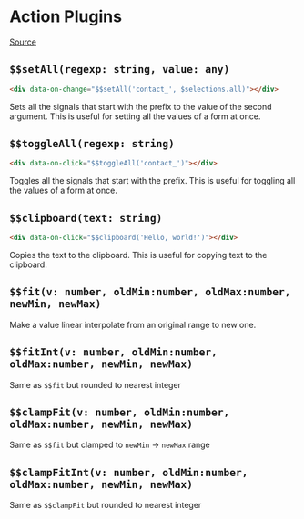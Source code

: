 # Action Plugins

[Source](https://github.com/starfederation/datastar/blob/main/packages/library/src/lib/plugins/helpers.ts)

## `$$setAll(regexp: string, value: any)`

```html
<div data-on-change="$$setAll('contact_', $selections.all)"></div>
```

Sets all the signals that start with the prefix to the value of the second argument. This is useful for setting all the values of a form at once.

## `$$toggleAll(regexp: string)`

```html
<div data-on-click="$$toggleAll('contact_')"></div>
```

Toggles all the signals that start with the prefix. This is useful for toggling all the values of a form at once.

## `$$clipboard(text: string)`

```html
<div data-on-click="$$clipboard('Hello, world!')"></div>
```

Copies the text to the clipboard. This is useful for copying text to the clipboard.

## `$$fit(v: number, oldMin:number, oldMax:number, newMin, newMax)`

Make a value linear interpolate from an original range to new one.


## `$$fitInt(v: number, oldMin:number, oldMax:number, newMin, newMax)`

Same as `$$fit` but rounded to nearest integer

## `$$clampFit(v: number, oldMin:number, oldMax:number, newMin, newMax)`

Same as `$$fit` but clamped to `newMin` -> `newMax` range

## `$$clampFitInt(v: number, oldMin:number, oldMax:number, newMin, newMax)`

Same as `$$clampFit` but rounded to nearest integer
